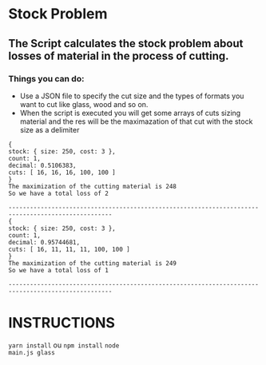 # Stock Problem

## The Script calculates the stock problem about losses of material in the process of cutting.

### Things you can do:

- Use a JSON file to specify the cut size and the types of formats you want to cut like glass, wood and so on.
- When the script is executed you will get some arrays of cuts sizing material and the res will be the maximazation of that cut with the stock size as a delimiter 

<p>

    {
    stock: { size: 250, cost: 3 },
    count: 1,
    decimal: 0.5106383,
    cuts: [ 16, 16, 16, 100, 100 ]
    }
    The maximization of the cutting material is 248
    So we have a total loss of 2

    ---------------------------------------------------------------------------------------------------
    {
    stock: { size: 250, cost: 3 },
    count: 1,
    decimal: 0.95744681,
    cuts: [ 16, 11, 11, 11, 100, 100 ]
    }
    The maximization of the cutting material is 249
    So we have a total loss of 1

    ---------------------------------------------------------------------------------------------------
</p>



# INSTRUCTIONS
<code>yarn install</code> ou <code>npm install</code>
<code>node main.js glass<code>
